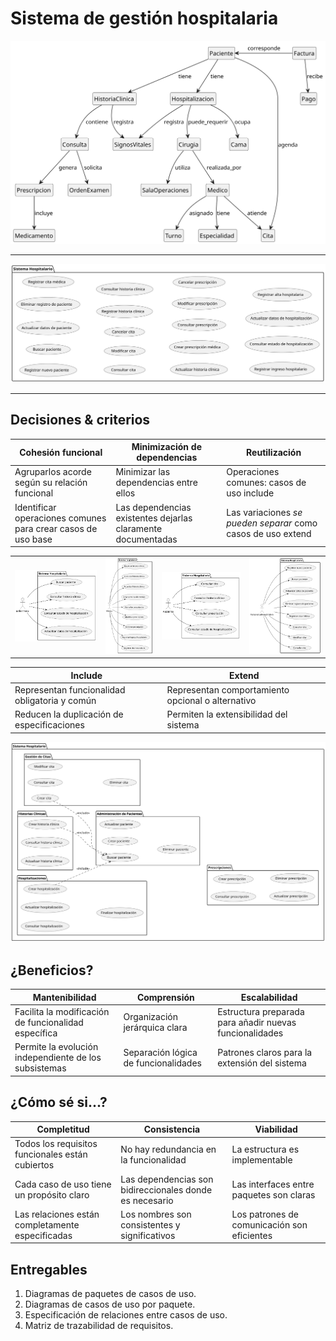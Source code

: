 # Sistema de gestión hospitalaria

![](/images/temario/contenidos/ejemplo-eCdU.svg)

---

![](/images/temario/contenidos/ejemplo-eCdU-000.svg)

---

## Decisiones & criterios

|Cohesión funcional|Minimización de dependencias|Reutilización
|-|-|-
|Agruparlos acorde según su relación funcional|Minimizar las dependencias entre ellos|Operaciones comunes: casos de uso include
|Identificar operaciones comunes para crear casos de uso base|Las dependencias existentes dejarlas claramente documentadas|Las variaciones *se pueden separar* como casos de uso extend

|||||
|-|-|-|-|
|![](/images/temario/contenidos/ejemplo-eCdU-001-aEnfermera.svg)|![](/images/temario/contenidos/ejemplo-eCdU-001-aMedico.svg)|![](/images/temario/contenidos/ejemplo-eCdU-001-aPaciente.svg)|![](/images/temario/contenidos/ejemplo-eCdU-001-aAdmin.svg)

|Include|Extend
|-|-
|Representan funcionalidad obligatoria y común|Representan comportamiento opcional o alternativo
|Reducen la duplicación de especificaciones|Permiten la extensibilidad del sistema

![](/images/temario/contenidos/ejemplo-eCdU-002.svg)

## ¿Beneficios?

|Mantenibilidad|Comprensión|Escalabilidad
|-|-|-
|Facilita la modificación de funcionalidad específica|Organización jerárquica clara|Estructura preparada para añadir nuevas funcionalidades
|Permite la evolución independiente de los subsistemas|Separación lógica de funcionalidades|Patrones claros para la extensión del sistema

## ¿Cómo sé si...?

|Completitud|Consistencia|Viabilidad
|-|-|-
|Todos los requisitos funcionales están cubiertos|No hay redundancia en la funcionalidad|La estructura es implementable
|Cada caso de uso tiene un propósito claro|Las dependencias son bidireccionales donde es necesario|Las interfaces entre paquetes son claras
|Las relaciones están completamente especificadas|Los nombres son consistentes y significativos|Los patrones de comunicación son eficientes

## Entregables

1. Diagramas de paquetes de casos de uso.
1. Diagramas de casos de uso por paquete.
1. Especificación de relaciones entre casos de uso.
1. Matriz de trazabilidad de requisitos.
